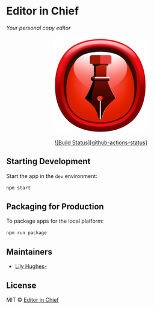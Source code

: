 # Editor in Chief

*Your personal copy editor*

<div align="center">

![Editor in Chief Logo](./assets/icon.png)

</div>

<div align="center">

[![Build Status][github-actions-status]][github-actions-url]

</div>

## Starting Development

Start the app in the `dev` environment:

```bash
npm start
```

## Packaging for Production

To package apps for the local platform:

```bash
npm run package
```

## Maintainers

- [Lily Hughes-](https://github.com/oaguy1)

## License

MIT © [Editor in Chief](https://github.com/editorinchiefoss/editor-in-chief)

[github-actions-url]: https://github.com/editorinchiefoss/editor-in-chief/actions
